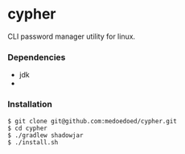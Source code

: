 # cypher

CLI password manager utility for linux.

### Dependencies

- jdk
-

### Installation

```
$ git clone git@github.com:medoedoed/cypher.git
$ cd cypher
$ ./gradlew shadowjar
$ ./install.sh 
```
